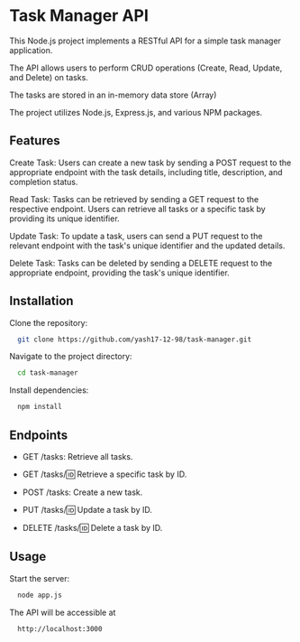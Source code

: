 # Task Manager API

This Node.js project implements a RESTful API for a simple task manager application.

The API allows users to perform CRUD operations (Create, Read, Update, and Delete) on tasks.

The tasks are stored in an in-memory data store (Array)

The project utilizes Node.js, Express.js, and various NPM packages.

## Features

Create Task: Users can create a new task by sending a POST request to the appropriate endpoint with the task details, including title, description, and completion status.

Read Task: Tasks can be retrieved by sending a GET request to the respective endpoint. Users can retrieve all tasks or a specific task by providing its unique identifier.

Update Task: To update a task, users can send a PUT request to the relevant endpoint with the task's unique identifier and the updated details.

Delete Task: Tasks can be deleted by sending a DELETE request to the appropriate endpoint, providing the task's unique identifier.

## Installation

Clone the repository:

```bash
  git clone https://github.com/yash17-12-98/task-manager.git
```

Navigate to the project directory:

```bash
  cd task-manager
```

Install dependencies:

```bash
  npm install
```

## Endpoints

- GET /tasks: Retrieve all tasks.

- GET /tasks/:id: Retrieve a specific task by ID.

- POST /tasks: Create a new task.

- PUT /tasks/:id: Update a task by ID.

- DELETE /tasks/:id: Delete a task by ID.

## Usage

Start the server:

```bash
  node app.js
```

The API will be accessible at

```bash
  http://localhost:3000
```
